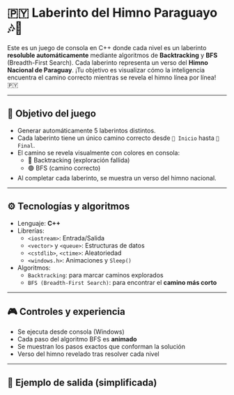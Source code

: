 # 🇵🇾 Laberinto del Himno Paraguayo 🎶🧠

Este es un juego de consola en C++ donde cada nivel es un laberinto **resoluble automáticamente** mediante algoritmos de **Backtracking** y **BFS** (Breadth-First Search). Cada laberinto representa un verso del **Himno Nacional de Paraguay**. ¡Tu objetivo es visualizar cómo la inteligencia encuentra el camino correcto mientras se revela el himno línea por línea! 🇵🇾

---

## 🎯 Objetivo del juego

- Generar automáticamente 5 laberintos distintos.
- Cada laberinto tiene un único camino correcto desde `🚪 Inicio` hasta `🏁 Final`.
- El camino se revela visualmente con colores en consola:
  - 🔴 Backtracking (exploración fallida)
  - 🟢 BFS (camino correcto)
- Al completar cada laberinto, se muestra un verso del himno nacional.

---

## ⚙️ Tecnologías y algoritmos

- Lenguaje: **C++**
- Librerías:
  - `<iostream>`: Entrada/Salida
  - `<vector>` y `<queue>`: Estructuras de datos
  - `<cstdlib>`, `<ctime>`: Aleatoriedad
  - `<windows.h>`: Animaciones y `Sleep()`
- Algoritmos:
  - `Backtracking`: para marcar caminos explorados
  - `BFS (Breadth-First Search)`: para encontrar el **camino más corto**

---

## 🎮 Controles y experiencia

- Se ejecuta desde consola (Windows)
- Cada paso del algoritmo BFS es **animado**
- Se muestran los pasos exactos que conforman la solución
- Verso del himno revelado tras resolver cada nivel

---

## 📸 Ejemplo de salida (simplificada)

